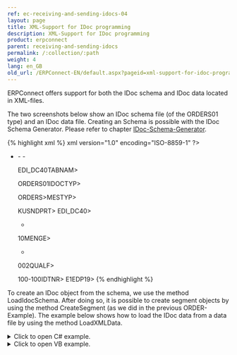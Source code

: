 ```yaml
---
ref: ec-receiving-and-sending-idocs-04
layout: page
title: XML-Support for IDoc programming
description: XML-Support for IDoc programming
product: erpconnect
parent: receiving-and-sending-idocs
permalink: /:collection/:path
weight: 4
lang: en_GB
old_url: /ERPConnect-EN/default.aspx?pageid=xml-support-for-idoc-programming
---
```



ERPConnect offers support for both the IDoc schema and IDoc data located in XML-files.

The two screenshots below show an IDoc schema file (of the ORDERS01 type) and an IDoc data file. Creating an Schema is possible with the IDoc Schema Generator. Please refer to chapter [IDoc-Schema-Generator](../tools/idoc-schema-generator).

{% highlight xml %}
xml version="1.0" encoding="ISO-8859-1" ?>
- <ORDERS01>
  - <IDOC>
    - <EDI_DC40> 
         
    <TABNAM>EDI_DC40TABNAM>
         
    <IDOCTYP>ORDERS01IDOCTYP>
         
    <MESTYP>ORDERS>MESTYP>
         
    <SNDPRT>KUSNDPRT>
      EDI_DC40>
      <E1EDK01 />  
    - <E1EDK01>
         
    <MENGE>10MENGE>
    - <E1EDP10>
         
    <QUALF>002QUALF>
         
    <IDTNR>100-100IDTNR>
      E1EDP19>
{% endhighlight %}

To create an IDoc object from the schema, we use the method LoadIdocSchema. After doing so, it is possible to create segment objects by using the method CreateSegment (as we did in the previous ORDER-Example). The example below shows how to load the IDoc data from a data file by using the method LoadXMLData.

<details>
<summary>Click to open C# example.</summary>
{% highlight csharp %}
using (R3Connection con = new R3Connection("sapappserver", 00, "sapuser", "password", "EN", "800"))
          
    Idoc i = new Idoc();  
    i.Connection = con; 
    i.LoadIdocSchema(@"ORDERS01.xsd");        
    i.LoadXMLData(@"OrderIdoc.xml");
        
    i.Send();
             
    }
{% endhighlight %}
</details>

<details>
<summary>Click to open VB example.</summary>
{% highlight visualbasic %}
Using con As R3Connection = New R3Connection
  
    con.UserName = "erpconnect"
    con.Password = "pass"
    con.Language = "DE"
    con.Client = "800"
    con.Host = "sapserver"
    con.SystemNumber = 11
    con.Open(False)
  
    Dim i As Idoc = New Idoc
    i.Connection = con
    i.LoadIdocSchema("ORDERS01.xsd")
    i.LoadXMLData("OrderIdoc.xml")
  
    i.Send()

End Using
{% endhighlight %}
</details>

